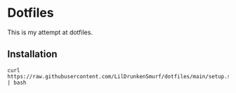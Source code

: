 # Dotfiles

This is my attempt at dotfiles.

## Installation

```shell
curl https://raw.githubusercontent.com/LilDrunkenSmurf/dotfiles/main/setup.sh | bash
```